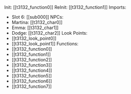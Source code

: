 Init: [[t3132_function0]]
ReInit: [[t3132_function1]]
Imports:
- Slot 6: [[sub000]]
NPCs:
- Martina: [[t3132_char0]]
- Emma: [[t3132_char1]]
- Dodge: [[t3132_char2]]
Look Points:
- [[t3132_look_point0]]
- [[t3132_look_point1]]
Functions:
- [[t3132_function0]]
- [[t3132_function1]]
- [[t3132_function2]]
- [[t3132_function3]]
- [[t3132_function4]]
- [[t3132_function5]]
- [[t3132_function6]]
- [[t3132_function7]]
